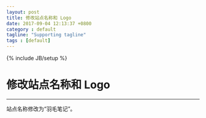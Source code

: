 ```yaml
---
layout: post
title: 修改站点名称和 Logo
date: 2017-09-04 12:13:37 +0800
category : default
tagline: "Supporting tagline"
tags : [default]
---
```

{% include JB/setup %}
# 修改站点名称和 Logo
---
站点名称修改为“羽毛笔记”。
